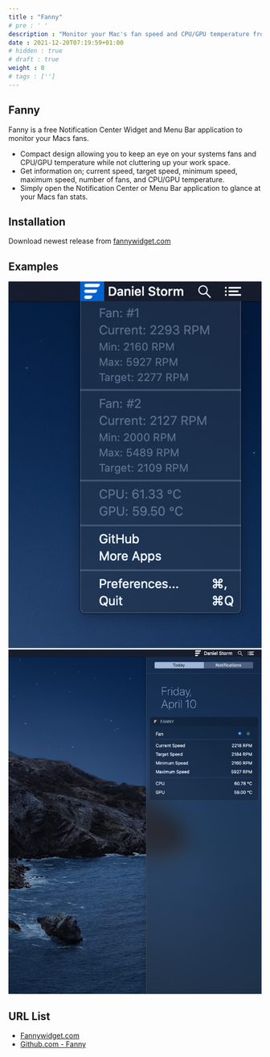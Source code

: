 ```yaml
---
title : "Fanny"
# pre : ' '
description : "Monitor your Mac's fan speed and CPU/GPU temperature from your Notification Center."
date : 2021-12-20T07:19:59+01:00
# hidden : true
# draft : true
weight : 0
# tags : ['']
---
```


## Fanny

Fanny is a free Notification Center Widget and Menu Bar application to monitor your Macs fans.

* Compact design allowing you to keep an eye on your systems fans and CPU/GPU temperature while not cluttering up your work space.
* Get information on; current speed, target speed, minimum speed, maximum speed, number of fans, and CPU/GPU temperature.
* Simply open the Notification Center or Menu Bar application to glance at your Macs fan stats.

## Installation

Download newest release from [fannywidget.com](https://fannywidget.com/)

## Examples

![Example](images/FannyMacOSXMenuBar.jpeg)
![Example](images/FannyMacOSXWidget.jpeg)

## URL List

* [Fannywidget.com](https://fannywidget.com/)
* [Github.com - Fanny](https://github.com/DanielStormApps/Fanny)
